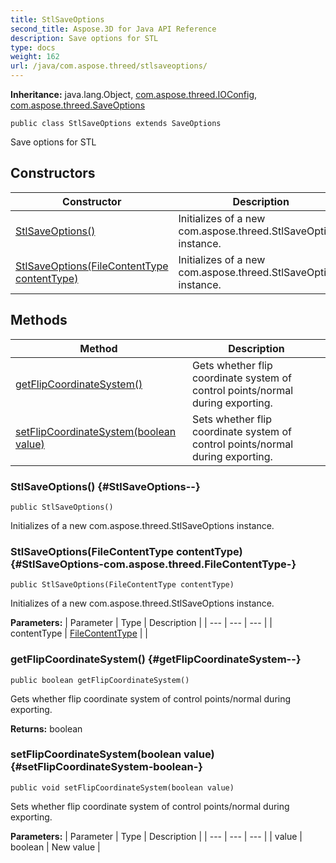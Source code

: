 ```yaml
---
title: StlSaveOptions
second_title: Aspose.3D for Java API Reference
description: Save options for STL
type: docs
weight: 162
url: /java/com.aspose.threed/stlsaveoptions/
---
```


**Inheritance:**
java.lang.Object, [com.aspose.threed.IOConfig](../../com.aspose.threed/ioconfig), [com.aspose.threed.SaveOptions](../../com.aspose.threed/saveoptions)
```
public class StlSaveOptions extends SaveOptions
```

Save options for STL
## Constructors

| Constructor | Description |
| --- | --- |
| [StlSaveOptions()](#StlSaveOptions--) | Initializes of a new com.aspose.threed.StlSaveOptions instance. |
| [StlSaveOptions(FileContentType contentType)](#StlSaveOptions-com.aspose.threed.FileContentType-) | Initializes of a new com.aspose.threed.StlSaveOptions instance. |
## Methods

| Method | Description |
| --- | --- |
| [getFlipCoordinateSystem()](#getFlipCoordinateSystem--) | Gets whether flip coordinate system of control points/normal during exporting. |
| [setFlipCoordinateSystem(boolean value)](#setFlipCoordinateSystem-boolean-) | Sets whether flip coordinate system of control points/normal during exporting. |
### StlSaveOptions() {#StlSaveOptions--}
```
public StlSaveOptions()
```


Initializes of a new com.aspose.threed.StlSaveOptions instance.

### StlSaveOptions(FileContentType contentType) {#StlSaveOptions-com.aspose.threed.FileContentType-}
```
public StlSaveOptions(FileContentType contentType)
```


Initializes of a new com.aspose.threed.StlSaveOptions instance.

**Parameters:**
| Parameter | Type | Description |
| --- | --- | --- |
| contentType | [FileContentType](../../com.aspose.threed/filecontenttype) |  |

### getFlipCoordinateSystem() {#getFlipCoordinateSystem--}
```
public boolean getFlipCoordinateSystem()
```


Gets whether flip coordinate system of control points/normal during exporting.

**Returns:**
boolean
### setFlipCoordinateSystem(boolean value) {#setFlipCoordinateSystem-boolean-}
```
public void setFlipCoordinateSystem(boolean value)
```


Sets whether flip coordinate system of control points/normal during exporting.

**Parameters:**
| Parameter | Type | Description |
| --- | --- | --- |
| value | boolean | New value |

